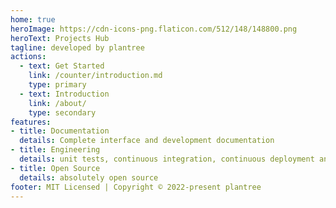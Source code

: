 ```yaml
---
home: true
heroImage: https://cdn-icons-png.flaticon.com/512/148/148800.png
heroText: Projects Hub
tagline: developed by plantree
actions:
  - text: Get Started
    link: /counter/introduction.md
    type: primary
  - text: Introduction
    link: /about/
    type: secondary
features:
- title: Documentation
  details: Complete interface and development documentation
- title: Engineering
  details: unit tests, continuous integration, continuous deployment and maintainability
- title: Open Source
  details: absolutely open source 
footer: MIT Licensed | Copyright © 2022-present plantree
---
```

